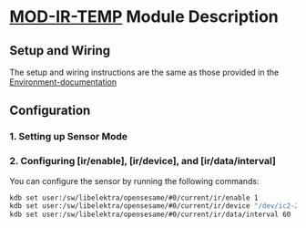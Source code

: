 # [MOD-IR-TEMP](https://www.olimex.com/Products/Modules/Sensors/MOD-IR-TEMP/open-source-hardware) Module Description

## Setup and Wiring
The setup and wiring instructions are the same as those provided in the [Environment-documentation](./Environment.md)

## Configuration
### 1. Setting up Sensor Mode

### 2. Configuring [ir/enable], [ir/device], and [ir/data/interval]
You can configure the sensor by running the following commands: 
```bash
kdb set user:/sw/libelektra/opensesame/#0/current/ir/enable 1
kdb set user:/sw/libelektra/opensesame/#0/current/ir/device "/dev/ic2-2"
kdb set user:/sw/libelektra/opensesame/#0/current/ir/data/interval 60
```
